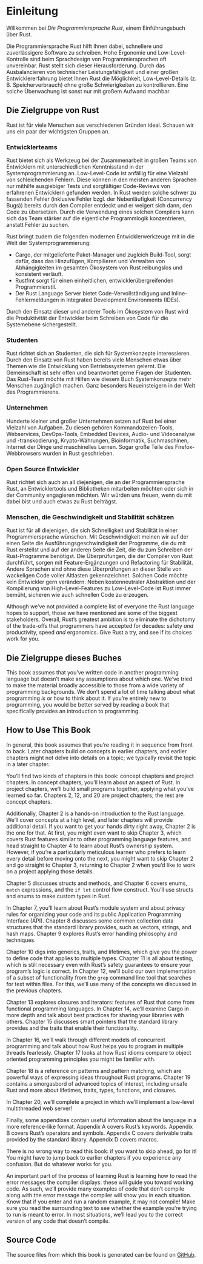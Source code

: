 # Einleitung

Willkommen bei *Die Programmiersprache Rust*, einem Einführungsbuch über Rust.

Die Programmiersprache Rust hilft Ihnen dabei, schnellere und zuverlässigere Software zu schreiben. Hohe Ergonomie und Low-Level-Kontrolle sind beim Sprachdesign von Programmiersprachen oft unvereinbar. Rust stellt sich dieser Herausforderung. Durch das Ausbalancieren von technischer Leistungsfähigkeit und einer großen Entwicklererfahrung bietet Ihnen Rust die Möglichkeit, Low-Level-Details (z. B. Speicherverbrauch) ohne große Schwierigkeiten zu kontrollieren. Eine solche Überwachung ist sonst nur mit großem Aufwand machbar.

## Die Zielgruppe von Rust

Rust ist für viele Menschen aus verschiedenen Gründen ideal. Schauen wir uns ein paar der wichtigsten Gruppen an.

### Entwicklerteams

Rust bietet sich als Werkzeug bei der Zusammenarbeit in großen Teams von Entwicklern mit unterschiedlichen Kenntnisstand in der Systemprogrammierung an. Low-Level-Code ist anfällig für eine Vielzahl von schleichenden Fehlern. Diese können in den meisten anderen Sprachen nur mithilfe ausgiebiger Tests und sorgfältiger Code-Reviews von erfahrenen Entwicklern gefunden werden. In Rust werden solche schwer zu fassenden Fehler (inklusive Fehler bzgl. der Nebenläufigkeit (Concurrency Bugs)) bereits durch den Compiler entdeckt und er weigert sich dann, den Code zu übersetzen. Durch die Verwendung eines solchen Compilers kann sich das Team stärker auf die eigentliche Programmlogik konzentrieren, anstatt Fehler zu suchen.

Rust bringt zudem die folgenden modernen Entwicklerwerkzeuge mit in die Welt der Systemprogrammierung:

* Cargo, der mitgelieferte Paket-Manager und zugleich Build-Tool,
  sorgt dafür, dass das Hinzufügen, Kompilieren und Verwalten von
  Abhängigkeiten im gesamten Ökosystem von Rust reibungslos und
  konsistent verläuft.
* Rustfmt sorgt für einen einheitlichen, entwicklerübergreifenden Programmierstil.
* Der Rust Language Server bietet Code-Vervollständigung und Inline-Fehlermeldungen
  in Integrated Development Environments (IDEs).

Durch den Einsatz dieser und anderer Tools im Ökosystem von Rust wird die
Produktivität der Entwickler beim Schreiben von Code für die Systemebene
sichergestellt.

### Studenten

Rust richtet sich an Studenten, die sich für Systemkonzepte interessieren.
Durch den Einsatz von Rust haben bereits viele Menschen etwas über Themen
wie die Entwicklung von Betriebssystemen gelernt. Die Gemeinschaft ist sehr
offen und beantwortet gerne Fragen der Studenten. Das Rust-Team möchte mit
Hilfen wie diesem Buch Systemkonzepte mehr Menschen zugänglich machen.
Ganz besonders Neueinsteigern in der Welt des Programmierens.

### Unternehmen

Hunderte kleiner und großer Unternehmen setzen auf Rust bei einer Vielzahl
von Aufgaben. Zu diesen gehören Kommandozeilen-Tools, Webservices, DevOps-Tools,
Embedded Devices, Audio- und Videoanalyse und -transkodierung, Krypto-Währungen,
Bioinformatik, Suchmaschinen, Internet der Dinge und maschinelles Lernen. Sogar
große Teile des Firefox-Webbrowsers wurden in Rust geschrieben.

### Open Source Entwickler

Rust richtet sich auch an all diejenigen, die an der Programmiersprache Rust,
an Entwicklertools und Bibliotheken mitarbeiten möchten oder sich in der
Community engagieren möchten. Wir würden uns freuen, wenn du mit dabei bist
und auch etwas zu Rust beiträgst.

### Menschen, die Geschwindigkeit und Stabilität schätzen

Rust ist für all diejenigen, die sich Schnelligkeit und Stabilität in einer Programmiersprache wünschen. Mit Geschwindigkeit meinen wir auf der einen Seite die Ausführungsgeschwindigkeit der Programme, die du mit Rust erstellst und auf der anderen Seite die Zeit, die du zum Schreiben der Rust-Programme benötigst. Die Überprüfungen, die der Compiler von Rust durchführt, sorgen mit Feature-Ergänzungen und Refactoring für Stabilität. Andere Sprachen sind ohne diese Überprüfungen an dieser Stelle von wackeligen Code voller Altlasten gekennzeichnet. Solchen Code möchte kein Entwickler gern verändern. Neben kostenneutraler Abstraktion und der Kompilierung von High-Level-Features zu Low-Level-Code ist Rust immer bemüht, sicheren wie auch schnellen Code zu erzeugen.

Although we’ve not provided a complete list of everyone the Rust language hopes
to support, those we have mentioned are some of the biggest stakeholders.
Overall, Rust’s greatest ambition is to eliminate the dichotomy of the
trade-offs that programmers have accepted for decades: safety *and*
productivity, speed *and* ergonomics. Give Rust a try, and see if its choices
work for you.

## Die Zielgruppe dieses Buches

This book assumes that you’ve written code in another programming language but
doesn’t make any assumptions about which one. We’ve tried to make the material
broadly accessible to those from a wide variety of programming backgrounds. We
don’t spend a lot of time talking about what programming *is* or how to think
about it. If you’re entirely new to programming, you would be better served by
reading a book that specifically provides an introduction to programming.

## How to Use This Book

In general, this book assumes that you’re reading it in sequence from front to
back. Later chapters build on concepts in earlier chapters, and earlier
chapters might not delve into details on a topic; we typically revisit the
topic in a later chapter.

You’ll find two kinds of chapters in this book: concept chapters and project
chapters. In concept chapters, you’ll learn about an aspect of Rust. In project
chapters, we’ll build small programs together, applying what you’ve learned so
far. Chapters 2, 12, and 20 are project chapters; the rest are concept chapters.

Additionally, Chapter 2 is a hands-on introduction to the Rust language. We’ll
cover concepts at a high level, and later chapters will provide additional
detail. If you want to get your hands dirty right away, Chapter 2 is the one
for that. At first, you might even want to skip Chapter 3, which covers Rust
features similar to other programming language features, and head straight to
Chapter 4 to learn about Rust’s ownership system. However, if you’re a
particularly meticulous learner who prefers to learn every detail before moving
onto the next, you might want to skip Chapter 2 and go straight to Chapter 3,
returning to Chapter 2 when you’d like to work on a project applying those
details.

Chapter 5 discusses structs and methods, and Chapter 6 covers enums, `match`
expressions, and the `if let` control flow construct. You’ll use structs and
enums to make custom types in Rust.

In Chapter 7, you’ll learn about Rust’s module system and about privacy rules
for organizing your code and its public Application Programming Interface
(API). Chapter 8 discusses some common collection data structures that the
standard library provides, such as vectors, strings, and hash maps. Chapter 9
explores Rust’s error handling philosophy and techniques.

Chapter 10 digs into generics, traits, and lifetimes, which give you the power
to define code that applies to multiple types. Chapter 11 is all about testing,
which is still necessary even with Rust’s safety guarantees to ensure your
program’s logic is correct. In Chapter 12, we’ll build our own implementation
of a subset of functionality from the `grep` command line tool that searches
for text within files. For this, we’ll use many of the concepts we discussed in
the previous chapters.

Chapter 13 explores closures and iterators: features of Rust that come from
functional programming languages. In Chapter 14, we’ll examine Cargo in more
depth and talk about best practices for sharing your libraries with others.
Chapter 15 discusses smart pointers that the standard library provides and the
traits that enable their functionality.

In Chapter 16, we’ll walk through different models of concurrent programming
and talk about how Rust helps you to program in multiple threads fearlessly.
Chapter 17 looks at how Rust idioms compare to object oriented programming
principles you might be familiar with.

Chapter 18 is a reference on patterns and pattern matching, which are powerful
ways of expressing ideas throughout Rust programs. Chapter 19 contains a
smorgasbord of advanced topics of interest, including unsafe Rust and more
about lifetimes, traits, types, functions, and closures.

In Chapter 20, we’ll complete a project in which we’ll implement a low-level
multithreaded web server!

Finally, some appendixes contain useful information about the language in a
more reference-like format. Appendix A covers Rust’s keywords. Appendix B
covers Rust’s operators and symbols. Appendix C covers derivable traits
provided by the standard library. Appendix D covers macros.

There is no wrong way to read this book: if you want to skip ahead, go for it!
You might have to jump back to earlier chapters if you experience any
confusion. But do whatever works for you.

An important part of the process of learning Rust is learning how to read the
error messages the compiler displays: these will guide you toward working code.
As such, we’ll provide many examples of code that don’t compile along with the
error message the compiler will show you in each situation. Know that if you
enter and run a random example, it may not compile! Make sure you read the
surrounding text to see whether the example you’re trying to run is meant to
error. In most situations, we’ll lead you to the correct version of any code
that doesn’t compile.

## Source Code

The source files from which this book is generated can be found on
[GitHub][book].

[book]: https://github.com/rust-lang/book/tree/master/second-edition/src
